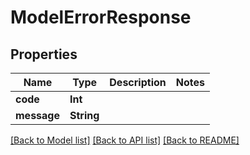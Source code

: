 # ModelErrorResponse

## Properties
Name | Type | Description | Notes
------------ | ------------- | ------------- | -------------
**code** | **Int** |  | 
**message** | **String** |  | 

[[Back to Model list]](../README.md#documentation-for-models) [[Back to API list]](../README.md#documentation-for-api-endpoints) [[Back to README]](../README.md)


